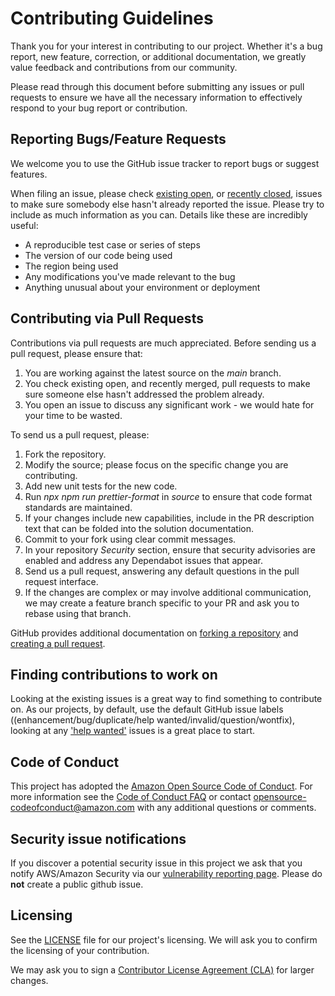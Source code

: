 # Contributing Guidelines

Thank you for your interest in contributing to our project. Whether it's a bug report, new feature, correction, or additional
documentation, we greatly value feedback and contributions from our community.

Please read through this document before submitting any issues or pull requests to ensure we have all the necessary
information to effectively respond to your bug report or contribution.

## Reporting Bugs/Feature Requests

We welcome you to use the GitHub issue tracker to report bugs or suggest features.

When filing an issue, please check [existing open](https://github.com/aws-solutions/connected-mobility-solution-on-aws/issues),
or [recently closed](https://github.com/aws-solutions/connected-mobility-solution-on-aws/issues?utf8=%E2%9C%93&q=is%3Aissue%20is%3Aclosed%20),
issues to make sure somebody else hasn't already reported the issue. Please try to include as much information as you can.
Details like these are incredibly useful:

- A reproducible test case or series of steps
- The version of our code being used
- The region being used
- Any modifications you've made relevant to the bug
- Anything unusual about your environment or deployment

## Contributing via Pull Requests

Contributions via pull requests are much appreciated. Before sending us a pull request, please ensure that:

1. You are working against the latest source on the _main_ branch.
1. You check existing open, and recently merged, pull requests to make sure someone else hasn't addressed the problem already.
1. You open an issue to discuss any significant work - we would hate for your time to be wasted.

To send us a pull request, please:

1. Fork the repository.
1. Modify the source; please focus on the specific change you are contributing.
1. Add new unit tests for the new code.
1. Run _npx npm run prettier-format_ in _source_ to ensure that code format standards are maintained.
1. If your changes include new capabilities, include in the PR description text that can be folded into the solution documentation.
1. Commit to your fork using clear commit messages.
1. In your repository _Security_ section, ensure that security advisories are enabled and address any Dependabot issues
   that appear.
1. Send us a pull request, answering any default questions in the pull request interface.
1. If the changes are complex or may involve additional communication, we may create a feature branch specific to your
   PR and ask you to rebase using that branch.

GitHub provides additional documentation on [forking a repository](https://help.github.com/articles/fork-a-repo/) and
[creating a pull request](https://help.github.com/articles/creating-a-pull-request/).

## Finding contributions to work on

Looking at the existing issues is a great way to find something to contribute on. As our projects, by default, use the
default GitHub issue labels ((enhancement/bug/duplicate/help wanted/invalid/question/wontfix), looking at any
['help wanted'](https://github.com/aws-solutions/connected-mobility-solution-on-aws/labels/help%20wanted) issues is a
great place to start.

## Code of Conduct

This project has adopted the [Amazon Open Source Code of Conduct](https://aws.github.io/code-of-conduct).
For more information see the [Code of Conduct FAQ](https://aws.github.io/code-of-conduct-faq) or contact
<opensource-codeofconduct@amazon.com> with any additional questions or comments.

## Security issue notifications

If you discover a potential security issue in this project we ask that you notify AWS/Amazon Security via our
[vulnerability reporting page](http://aws.amazon.com/security/vulnerability-reporting/). Please do **not** create
a public github issue.

## Licensing

See the [LICENSE](https://github.com/aws-solutions/connected-mobility-solution-on-aws/blob/main/LICENSE) file for our
project's licensing. We will ask you to confirm the licensing of your contribution.

We may ask you to sign a [Contributor License Agreement (CLA)](https://en.wikipedia.org/wiki/Contributor_License_Agreement)
for larger changes.
